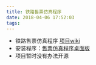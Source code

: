 ```yaml
---
title: 铁路售票仿真程序
date: 2018-04-06 17:52:03
tags:
---
```


* 铁路售票仿真程序 [项目wiki](http://www.wyyuan.site/RNSM/)
* 安装程序：[售票仿真程序桌面版](https://coding.net/s/a0737fc4-59b5-43bf-a27d-ba241adedf4b)
* 项目暂时没有办法开源


